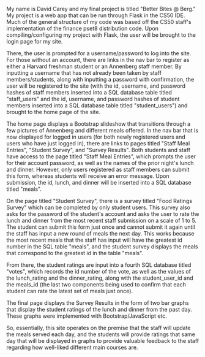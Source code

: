 My name is David Carey and my final project is titled "Better Bites @ Berg." My project is a web app that can be run through Flask in the CS50 IDE.
Much of the general structure of my code was based off the CS50 staff's implementation of the finance pset8 distribution code. Upon compiling/configuring
my project with Flask, the user will be brought to the login page for my site.

There, the user is prompted for a username/password to log into the site. For those without an account, there are links in the nav bar to register as either
a Harvard freshman student or an Annenberg staff member. By inputting a username that has not already been taken by staff members/students, along with
inputting a password with confirmation, the user will be registered to the site (with the id, username, and password hashes of staff members inserted
into a SQL database table titled "staff_users" and the id, username, and password hashes of student members inserted into a SQL database table titled
"student_users") and brought to the home page of the site.

The home page displays a Bootstrap slideshow that transitions through a few pictures of Annenberg and different meals offered. In the nav bar that is now
displayed for logged in users (for both newly registered users and users who have just logged in), there are links to pages titled "Staff Meal Entries",
"Student Survey", and "Survey Results". Both students and staff have access to the page titled "Staff Meal Entries", which prompts the user for their account
password, as well as the names of the prior night's lunch and dinner. However, only users registered as staff members can submit this form, whereas
students will receive an error message. Upon submission, the id, lunch, and dinner will be inserted into a SQL database titled "meals".

On the page titled "Student Survey", there is a survey titled "Food Ratings Survey" which can be completed by only student users. This survey also asks
for the password of the student's account and asks the user to rate the lunch and dinner from the most recent staff submission on a scale of 1 to 5. The
student can submit this form just once and cannot submit it again until the staff has input a new round of meals the next day. This works because
the most recent meals that the staff has input will have the greatest id number in the SQL table "meals", and the student survey displays the meals
that correspond to the greatest id in the table "meals".

From there, the student ratings are input into a fourth SQL database titled "votes", which records the id number of the vote, as well as the values of the
lunch_rating and the dinner_rating, along with the student_user_id and the meals_id (the last two components being used to confirm that each student can
rate the latest set of meals just once).

The final page displays the Survey Results in the form of two bar graphs that display the student ratings of the lunch and dinner from the past day. These
graphs were implemented with Bootstrap/JavaScript etc.

So, essentially, this site operates on the premise that the staff will update the meals served each day, and the students will provide ratings that same day
that will be displayed in graphs to provide valuable feedback to the staff regarding how well-liked different main courses are.